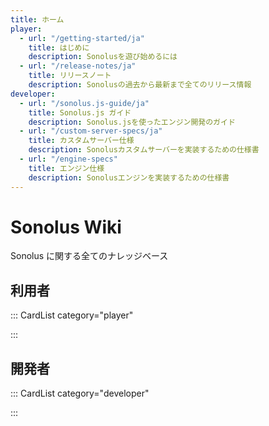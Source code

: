```yaml
---
title: ホーム
player:
  - url: "/getting-started/ja"
    title: はじめに
    description: Sonolusを遊び始めるには
  - url: "/release-notes/ja"
    title: リリースノート
    description: Sonolusの過去から最新まで全てのリリース情報
developer:
  - url: "/sonolus.js-guide/ja"
    title: Sonolus.js ガイド
    description: Sonolus.jsを使ったエンジン開発のガイド
  - url: "/custom-server-specs/ja"
    title: カスタムサーバー仕様
    description: Sonolusカスタムサーバーを実装するための仕様書
  - url: "/engine-specs"
    title: エンジン仕様
    description: Sonolusエンジンを実装するための仕様書
---
```


# Sonolus Wiki

Sonolus に関する全てのナレッジベース

## 利用者

::: CardList category="player"

:::

## 開発者

::: CardList category="developer"

:::
